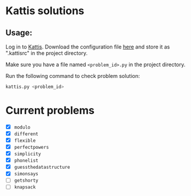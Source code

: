 # Kattis solutions

## Usage:
Log in to [Kattis](https://open.kattis.com/). Download the configuration file [here](https://open.kattis.com/download/kattisrc) and store it as ".kattisrc" in the project directory.

Make sure you have a file named `<problem_id>.py` in the project directory.

Run the following command to check problem solution:
```bash
kattis.py <problem_id>
```


# Current problems

- [x] `modulo`
- [x] `different`
- [x] `flexible`
- [x] `perfectpowers`
- [x] `simplicity`
- [x] `phonelist`
- [x] `guessthedatastructure`
- [x] `simonsays`
- [ ] `getshorty`
- [ ] `knapsack`